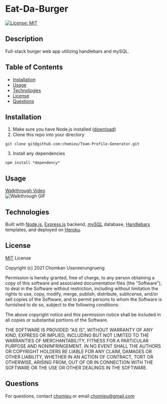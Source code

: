 # Eat-Da-Burger
[![License: MIT](https://img.shields.io/badge/License-MIT-yellow.svg)](https://choosealicense.com/licenses/mit/)
        
## Description
Full-stack burger web app utilizing handlebars and mySQL.
   
## Table of Contents
* [Installation](#installation)
* [Usage](#usage)
* [Technologies](#technologies)
* [License](#license)
* [Questions](#questions)
        
## Installation
1. Make sure you have Node.js installed ([download](https://nodejs.org/en/))
2. Clone this repo into your directory
```
git clone git@github.com:chomieu/Team-Profile-Generator.git
```
3. Install any dependencies
```
npm install *dependency*
```

## Usage
[Walkthrough Video](https://drive.google.com/file/d/1vjL7vJ6wA-YHFK34HZD4YKaIQww08NQA/view)</br>
![Walkthrough GIF](./walkthrough.gif)

## Technologies
Built with [Node.js](https://nodejs.org/en/), [Express.js](https://expressjs.com) backend, [mySQL](https://www.mysql.com) database, [Handlebars](https://handlebarsjs.com) templates, and deployed on [Heroku](https://devcenter.heroku.com/).

## License
[MIT](https://choosealicense.com/licenses/mit/) License

Copyright (c) 2021 Chomkan Usaneerungrueng

Permission is hereby granted, free of charge, to any person obtaining a copy of this software and associated documentation files (the "Software"), to deal in the Software without restriction, including without limitation the rights to use, copy, modify, merge, publish, distribute, sublicense, and/or sell copies of the Software, and to permit persons to whom the Software is furnished to do so, subject to the following conditions:

The above copyright notice and this permission notice shall be included in all copies or substantial portions of the Software.

THE SOFTWARE IS PROVIDED "AS IS", WITHOUT WARRANTY OF ANY KIND, EXPRESS OR IMPLIED, INCLUDING BUT NOT LIMITED TO THE WARRANTIES OF MERCHANTABILITY, FITNESS FOR A PARTICULAR PURPOSE AND NONINFRINGEMENT. IN NO EVENT SHALL THE AUTHORS OR COPYRIGHT HOLDERS BE LIABLE FOR ANY CLAIM, DAMAGES OR OTHER LIABILITY, WHETHER IN AN ACTION OF CONTRACT, TORT OR OTHERWISE, ARISING FROM, OUT OF OR IN CONNECTION WITH THE SOFTWARE OR THE USE OR OTHER DEALINGS IN THE SOFTWARE.

## Questions
For questions, contact [chomieu](https://github.com/chomieu) or email chomieu@gmail.com

